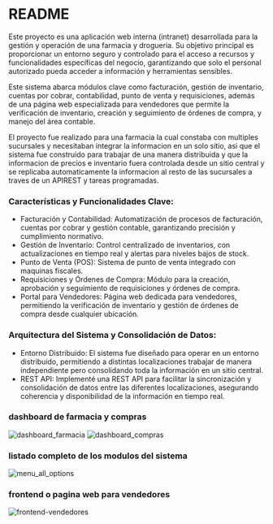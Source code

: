 # README #

Este proyecto es una aplicación web interna (intranet) desarrollada para la gestión y operación de una farmacia y drogueria. Su objetivo principal es proporcionar un entorno seguro y controlado para el acceso a recursos y funcionalidades específicas del negocio, garantizando que solo el personal autorizado pueda acceder a información y herramientas sensibles.

Este sistema abarca módulos clave como facturación, gestión de inventario, cuentas por cobrar, contabilidad, punto de venta y requisiciones, además de una página web especializada para vendedores que permite la verificación de inventario, creación y seguimiento de órdenes de compra, y manejo del área contable.

El proyecto fue realizado para una farmacia la cual constaba con multiples sucursales y necesitaban integrar la informacion en un solo sitio, asi que el sistema fue construido para trabajar de una manera distribuida y que la informacion de precios e inventario fuera controlada desde un sitio central y se replicaba automaticamente la informacion al resto de las sucursales a traves de un APIREST y tareas programadas.

### Características y Funcionalidades Clave:
* Facturación y Contabilidad: Automatización de procesos de facturación, cuentas por cobrar y gestión contable, garantizando precisión y cumplimiento normativo.
* Gestión de Inventario: Control centralizado de inventarios, con actualizaciones en tiempo real y alertas para niveles bajos de stock.
* Punto de Venta (POS): Sistema de punto de venta integrado con maquinas fiscales.
* Requisiciones y Órdenes de Compra: Módulo para la creación, aprobación y seguimiento de requisiciones y órdenes de compra.
* Portal para Vendedores: Página web dedicada para vendedores, permitiendo la verificación de inventario y gestión de órdenes de compra desde cualquier ubicación.

### Arquitectura del Sistema y Consolidación de Datos:

* Entorno Distribuido: El sistema fue diseñado para operar en un entorno distribuido, permitiendo a distintas localizaciones trabajar de manera independiente pero consolidando toda la información en un sitio central.
* REST API: Implementé una REST API para facilitar la sincronización y consolidación de datos entre las diferentes localizaciones, asegurando coherencia y disponibilidad de la información en tiempo real.

### dashboard de farmacia y compras 
![dashboard_farmacia](https://github.com/user-attachments/assets/9f95623d-fec5-4930-aec4-e620778dd19c)
![dashboard_compras](https://github.com/user-attachments/assets/d3a79415-a549-4ed7-8fe5-67fe1de97e25)

### listado completo de los modulos del sistema
![menu_all_options](https://github.com/user-attachments/assets/7210b032-a34c-48b9-a7f7-a831e93c3107)

### frontend o pagina web para vendedores
![frontend-vendedores](https://github.com/user-attachments/assets/af4ffd63-b6b9-4874-875e-42ae474ef47f)
